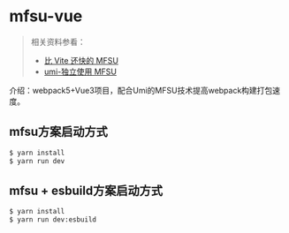 # mfsu-vue

> 相关资料参看：
>
> - [比 Vite 还快的 MFSU](https://mp.weixin.qq.com/s?__biz=MjM5NDgyODI4MQ==&mid=2247484624&idx=1&sn=2addfa8cc2511fbea91faf831195788f)
> - [umi-独立使用 MFSU](https://umijs.org/blog/mfsu-independent-usage)

介绍：webpack5+Vue3项目，配合Umi的MFSU技术提高webpack构建打包速度。

## mfsu方案启动方式

```sh
$ yarn install 
$ yarn run dev
```


## mfsu + esbuild方案启动方式

```sh
$ yarn install 
$ yarn run dev:esbuild
```

